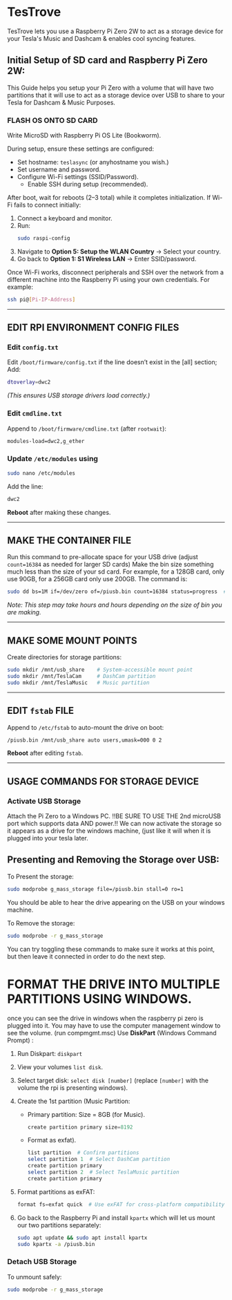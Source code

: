# TesTrove
TesTrove lets you use a Raspberry Pi Zero 2W to act as a storage device for your Tesla's Music and Dashcam &amp; enables cool syncing features.

## Initial Setup of SD card and Raspberry Pi Zero 2W:
This Guide helps you setup your Pi Zero with a volume that will have two partitions that it will use to act as a storage device over USB to share to your Tesla for Dashcam & Music Purposes. 

### FLASH OS ONTO SD CARD

Write MicroSD with Raspberry Pi OS Lite (Bookworm).

During setup, ensure these settings are configured:

- Set hostname: `teslasync` (or anyhostname you wish.)
- Set username and password.
- Configure Wi-Fi settings (SSID/Password).
  - Enable SSH during setup (recommended).

After boot, wait for reboots (2–3 total) while it completes initialization. If Wi-Fi fails to connect initially:
1. Connect a keyboard and monitor.
2. Run:
   ```bash
   sudo raspi-config
   ```
3. Navigate to **Option 5: Setup the WLAN Country** → Select your country.
4. Go back to **Option 1: S1 Wireless LAN** → Enter SSID/password.

Once Wi-Fi works, disconnect peripherals and SSH over the network from a different machine into the Raspberry Pi using your own credentials. For example:
```bash
ssh pi@[Pi-IP-Address]
```

---

## EDIT RPI ENVIRONMENT CONFIG FILES

### Edit `config.txt`
Edit `/boot/firmware/config.txt` if the line doesn’t exist in the [all] section; Add:

```bash
dtoverlay=dwc2
```
*(This ensures USB storage drivers load correctly.)*

### Edit `cmdline.txt`
Append to `/boot/firmware/cmdline.txt` (after `rootwait`):

```bash
modules-load=dwc2,g_ether
```

### Update `/etc/modules` using 
```bash
sudo nano /etc/modules
```
Add the line:

```bash
dwc2
```

**Reboot** after making these changes.

---

## MAKE THE CONTAINER FILE

Run this command to pre-allocate space for your USB drive (adjust `count=16384` as needed for larger SD cards)
Make the bin size something much less than the size of your sd card. For example, for a 128GB card, only use 90GB, for a 256GB card only use 200GB. The command is:

```bash
sudo dd bs=1M if=/dev/zero of=/piusb.bin count=16384 status=progress  # 16GB = 16384 × 1MB
```
*Note: This step may take hours and hours depending on the size of bin you are making.*

---

## MAKE SOME MOUNT POINTS

Create directories for storage partitions:

```bash
sudo mkdir /mnt/usb_share    # System-accessible mount point
sudo mkdir /mnt/TeslaCam     # DashCam partition
sudo mkdir /mnt/TeslaMusic   # Music partition
```

---

## EDIT `fstab` FILE

Append to `/etc/fstab` to auto-mount the drive on boot:

```bash
/piusb.bin /mnt/usb_share auto users,umask=000 0 2
```

**Reboot** after editing `fstab`.

---

## USAGE COMMANDS FOR STORAGE DEVICE

### Activate USB Storage
Attach the Pi Zero to a Windows PC. !!BE SURE TO USE THE 2nd microUSB port which supports data AND power.!! We can now activate the storage so it appears as a drive for the windows machine, (just like it will when it is plugged into your tesla later.

## Presenting and Removing the Storage over USB:

To Present the storage:

```bash
sudo modprobe g_mass_storage file=/piusb.bin stall=0 ro=1
```
You should be able to hear the drive appearing on the USB on your windows machine.

To Remove the storage:

```bash
sudo modprobe -r g_mass_storage
```

You can try toggling these commands to make sure it works at this point, but then leave it connected in order to do the next step.

# FORMAT THE DRIVE INTO MULTIPLE PARTITIONS USING WINDOWS.
once you can see the drive in windows when the raspberry pi zero is plugged into it.
You may have to use the computer management window to see the volume. (run compmgmt.msc)
Use **DiskPart** (Windows Command Prompt) :


1. Run Diskpart: `diskpart`
2.  View your volumes `list disk`.
3. Select target disk: `select disk [number]` (replace `[number]` with the volume the rpi is presenting windows).
4. Create the 1st partition (Music Partition:
   - Primary partition: Size = 8GB (for Music).
     ```powershell
     create partition primary size=8192
     ```
   - Format as exfat).
     ```powershell
     list partition  # Confirm partitions
     select partition 1  # Select DashCam partition
     create partition primary
     select partition 2  # Select TeslaMusic partition
     create partition primary
     ```
5. Format partitions as exFAT:
   ```powershell
   format fs=exfat quick  # Use exFAT for cross-platform compatibility
   ```

6. Go back to the Raspberry Pi and install `kpartx` which will let us mount our two partitions separately:
   ```bash
   sudo apt update && sudo apt install kpartx
   sudo kpartx -a /piusb.bin
   ```

### Detach USB Storage
To unmount safely:

```bash
sudo modprobe -r g_mass_storage
```
